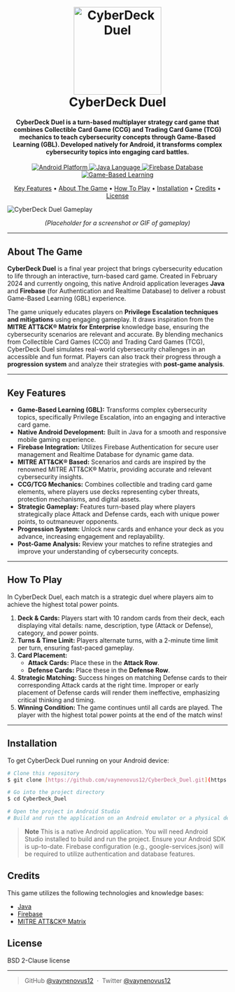<h1 align="center">
  <br>
  <a href="#"><img src="https://github.com/user-attachments/assets/PLACEHOLDER_IMAGE_ID_1" alt="CyberDeck Duel" width="200"></a>
  <br>
  CyberDeck Duel
  <br>
</h1>

<h4 align="center">CyberDeck Duel is a turn-based multiplayer strategy card game that combines Collectible Card Game (CCG) and Trading Card Game (TCG) mechanics to teach cybersecurity concepts through Game-Based Learning (GBL). Developed natively for Android, it transforms complex cybersecurity topics into engaging card battles.</h4>

<p align="center">
  <a href="#">
    <img src="https://img.shields.io/badge/Platform-Android-green"
             alt="Android Platform">
  </a>
  <a href="#">
    <img src="https://img.shields.io/badge/Language-Java-blue"
             alt="Java Language">
  </a>
  <a href="#">
    <img src="https://img.shields.io/badge/Database-Firebase-orange"
             alt="Firebase Database">
  </a>
  <a href="#">
    <img src="https://img.shields.io/badge/Concept-GBL-purple"
             alt="Game-Based Learning">
  </a>
</p>

<p align="center">
  <a href="#key-features">Key Features</a> •
  <a href="#about-the-game">About The Game</a> •
  <a href="#how-to-play">How To Play</a> •
  <a href="#installation">Installation</a> •
  <a href="#credits">Credits</a> •
  <a href="#license">License</a>
</p>

![CyberDeck Duel Gameplay](https://github.com/user-attachments/assets/PLACEHOLDER_IMAGE_ID_2)
<p align="center"><i>(Placeholder for a screenshot or GIF of gameplay)</i></p>

---

## About The Game

**CyberDeck Duel** is a final year project that brings cybersecurity education to life through an interactive, turn-based card game. Created in February 2024 and currently ongoing, this native Android application leverages **Java** and **Firebase** (for Authentication and Realtime Database) to deliver a robust Game-Based Learning (GBL) experience.

The game uniquely educates players on **Privilege Escalation techniques and mitigations** using engaging gameplay. It draws inspiration from the **MITRE ATT&CK® Matrix for Enterprise** knowledge base, ensuring the cybersecurity scenarios are relevant and accurate. By blending mechanics from Collectible Card Games (CCG) and Trading Card Games (TCG), CyberDeck Duel simulates real-world cybersecurity challenges in an accessible and fun format. Players can also track their progress through a **progression system** and analyze their strategies with **post-game analysis**.

---

## Key Features

* **Game-Based Learning (GBL):** Transforms complex cybersecurity topics, specifically Privilege Escalation, into an engaging and interactive card game.
* **Native Android Development:** Built in Java for a smooth and responsive mobile gaming experience.
* **Firebase Integration:** Utilizes Firebase Authentication for secure user management and Realtime Database for dynamic game data.
* **MITRE ATT&CK® Based:** Scenarios and cards are inspired by the renowned MITRE ATT&CK® Matrix, providing accurate and relevant cybersecurity insights.
* **CCG/TCG Mechanics:** Combines collectible and trading card game elements, where players use decks representing cyber threats, protection mechanisms, and digital assets.
* **Strategic Gameplay:** Features turn-based play where players strategically place Attack and Defense cards, each with unique power points, to outmaneuver opponents.
* **Progression System:** Unlock new cards and enhance your deck as you advance, increasing engagement and replayability.
* **Post-Game Analysis:** Review your matches to refine strategies and improve your understanding of cybersecurity concepts.

---

## How To Play

In CyberDeck Duel, each match is a strategic duel where players aim to achieve the highest total power points.

1.  **Deck & Cards:** Players start with 10 random cards from their deck, each displaying vital details: name, description, type (Attack or Defense), category, and power points.
2.  **Turns & Time Limit:** Players alternate turns, with a 2-minute time limit per turn, ensuring fast-paced gameplay.
3.  **Card Placement:**
    * **Attack Cards:** Place these in the **Attack Row**.
    * **Defense Cards:** Place these in the **Defense Row**.
4.  **Strategic Matching:** Success hinges on matching Defense cards to their corresponding Attack cards at the right time. Improper or early placement of Defense cards will render them ineffective, emphasizing critical thinking and timing.
5.  **Winning Condition:** The game continues until all cards are played. The player with the highest total power points at the end of the match wins!

---

## Installation

To get CyberDeck Duel running on your Android device:

```bash
# Clone this repository
$ git clone [https://github.com/vaynenovus12/CyberDeck_Duel.git](https://github.com/vaynenovus12/CyberDeck_Duel.git)

# Go into the project directory
$ cd CyberDeck_Duel

# Open the project in Android Studio
# Build and run the application on an Android emulator or a physical device.
```

> **Note**
> This is a native Android application. You will need Android Studio installed to build and run the project. Ensure your Android SDK is up-to-date. Firebase configuration (e.g., google-services.json) will be required to utilize authentication and database features.

## Credits

This game utilizes the following technologies and knowledge bases:

- [Java](https://www.java.com/en/)
- [Firebase](https://firebase.google.com/)
- [MITRE ATT&CK® Matrix](https://attack.mitre.org/)

## License

BSD 2-Clause license

---

> GitHub [@vaynenovus12](https://github.com/vaynenovus12) &nbsp;&middot;&nbsp;
> Twitter [@vaynenovus12](https://twitter.com/vaynenovus12)
